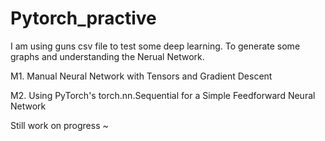 # Pytorch_practive

I am using guns csv file to test some deep learning. To generate some graphs and understanding the Nerual Network. 

M1. Manual Neural Network with Tensors and Gradient Descent

M2. Using PyTorch's torch.nn.Sequential for a Simple Feedforward Neural Network

Still work on progress ~
